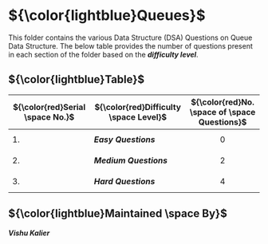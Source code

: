 # ${\color{lightblue}Queues}$

This folder contains the various Data Structure (DSA) Questions on Queue Data Structure. The below table provides the number of questions present in each section of the
folder based on the ***difficulty level***.


## ${\color{lightblue}Table}$

| ${\color{red}Serial \space No.}$ | ${\color{red}Difficulty \space Level}$ | ${\color{red}No. \space of \space Questions}$ |
|-|-|-|
| 1. | ***Easy Questions*** | $${0}$$ |
| 2. | ***Medium Questions*** | $${2}$$ |
| 3. | ***Hard Questions*** | $${4}$$ |


## ${\color{lightblue}Maintained \space By}$
***Vishu Kalier***
